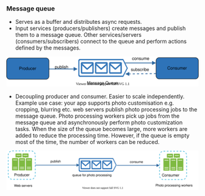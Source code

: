 ### Message queue

- Serves as a buffer and distributes async requests.
- Input services (producers/publishers) create messages and publish them to a message queue. Other services/servers (consumers/subscribers) connect to the queue and perform actions defined by the messages.

![message_queue.svg](images/message_queue.svg)

- Decoupling producer and consumer. Easier to scale independently. Example use case: your app supports photo customisation e.g. cropping, blurring etc. web servers publish photo processing jobs to the message queue. Photo processing workers pick up jobs from the message queue and asynchronously perform photo customization tasks. When the size of the queue becomes large, more workers are added to reduce the processing time. However, if the queue is empty most of the time, the number of workers can be reduced.

![queue_example.svg](images/queue_example.svg)
